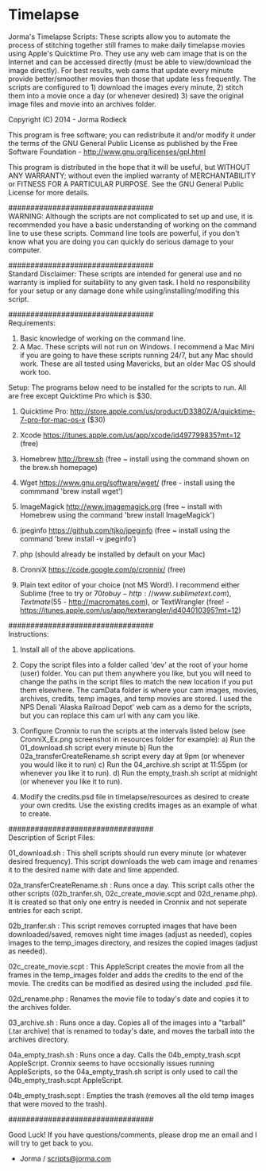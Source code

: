 Timelapse
=========

Jorma's Timelapse Scripts: These scripts allow you to automate the process of stitching together still frames to make daily timelapse movies using Apple's Quicktime Pro. They use any web cam image that is on the Internet and can be accessed directly (must be able to view/download the image directly). For best results, web cams that update every minute provide better/smoother movies than those that update less frequently. The scripts are configured to 1) download the images every minute, 2) stitch them into a movie once a day (or whenever desired) 3) save the original image files and movie into an archives folder.

Copyright (C) 2014 - Jorma Rodieck

This program is free software; you can redistribute it and/or modify it under the terms of the GNU General Public License as published by the Free Software Foundation - http://www.gnu.org/licenses/gpl.html

This program is distributed in the hope that it will be useful, but WITHOUT ANY WARRANTY; without even the implied warranty of
MERCHANTABILITY or FITNESS FOR A PARTICULAR PURPOSE.  See the GNU General Public License for more details.

#################################	
WARNING: Although the scripts are not complicated to set up and use, it is recommended you have a basic understanding of working on the command line to use these scripts. Command line tools are powerful, if you don't know what you are doing you can quickly do serious damage to your computer.

#################################	
Standard Disclaimer: These scripts are intended for general use and no warranty is implied for suitability to any given task. I hold no responsibility for your setup or any damage done while using/installing/modifing this script.

#################################	
Requirements:

1) Basic knowledge of working on the command line.
2) A Mac. These scripts will not run on Windows. I recommend a Mac Mini if you are going to have these scripts running 24/7, but any Mac should work. These are all tested using Mavericks, but an older Mac OS should work too.

Setup: The programs below need to be installed for the scripts to run. All are free except Quicktime Pro which is $30.

1) Quicktime Pro: http://store.apple.com/us/product/D3380Z/A/quicktime-7-pro-for-mac-os-x ($30)

2) Xcode https://itunes.apple.com/us/app/xcode/id497799835?mt=12 (free)

3) Homebrew http://brew.sh (free ~ install using the command shown on the brew.sh homepage)

4) Wget https://www.gnu.org/software/wget/ (free - install using the commmand 'brew install wget')

5) ImageMagick http://www.imagemagick.org (free ~ install with Homebrew using the command 'brew install ImageMagick')

6) jpeginfo https://github.com/tjko/jpeginfo (free ~ install using the command 'brew install -v jpeginfo')

7) php (should already be installed by default on your Mac)

8) CronniX https://code.google.com/p/cronnix/ (free)

9) Plain text editor of your choice (not MS Word!). I recommend either Sublime (free to try or $70 to buy - http://www.sublimetext.com), Textmate ($55 - http://macromates.com), or TextWrangler (free! - https://itunes.apple.com/us/app/textwrangler/id404010395?mt=12)

#################################	
Instructions:

1) Install all of the above applications.

2) Copy the script files into a folder called 'dev' at the root of your home (user) folder. You can put them anywhere you like, but you will need to change the paths in the script files to match the new location if you put them elsewhere. The camData folder is where your cam images, movies, archives, credits, temp images, and temp movies are stored. I used the NPS Denali 'Alaska Railroad Depot' web cam as a demo for the scripts, but you can replace this cam url with any cam you like.

3) Configure Cronnix to run the scripts at the intervals listed below (see CronniX_Ex.png screenshot in resources folder for example):
	a) Run the 01_download.sh script every minute
	b) Run the 02a_transferCreateRename.sh script every day at 9pm (or whenever you would like it to run)
	c) Run the 04_archive.sh script at 11:55pm (or whenever you like it to run).
	d) Run the empty_trash.sh script at midnight (or whenever you like it to run).
	
4) Modify the credits.psd file in timelapse/resources as desired to create your own credits. Use the existing credits images as an example of what to create.

#################################	
Description of Script Files:

01_download.sh : This shell scripts should run every minute (or whatever desired frequency). This script downloads the web cam image and renames it to the desired name with date and time appended.

02a_transferCreateRename.sh : Runs once a day. This script calls other the other scripts (02b_tranfer.sh, 02c_create_movie.scpt and 02d_rename.php). It is created so that only one entry is needed in Cronnix and not seperate entries for each script.

02b_tranfer.sh : This script removes corrupted images that have been downloaded/saved, removes night time images (adjust as needed), copies images to the temp_images directory, and resizes the copied images (adjust as needed).

02c_create_movie.scpt : This AppleScript creates the movie from all the frames in the temp_images folder and adds the credits to the end of the movie. The credits can be modified as desired using the included .psd file.

02d_rename.php : Renames the movie file to today's date and copies it to the archives folder.

03_archive.sh : Runs once a day. Copies all of the images into a "tarball" (.tar archive) that is renamed to today's date, and moves the tarball into the archives directory.

04a_empty_trash.sh : Runs once a day. Calls the 04b_empty_trash.scpt AppleScript. Cronnix seems to have occsionally issues running AppleScripts, so the 04a_empty_trash.sh script is only used to call the 04b_empty_trash.scpt AppleScript.

04b_empty_trash.scpt : Empties the trash (removes all the old temp images that were moved to the trash).

#################################	

Good Luck! If you have questions/comments, please drop me an email and I will try to get back to you.

- Jorma / scripts@jorma.com




 
